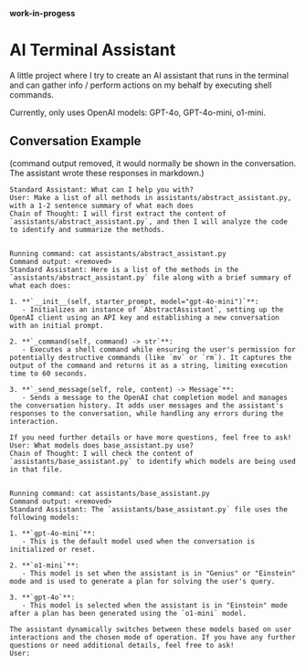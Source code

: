 **work-in-progess**

# AI Terminal Assistant

A little project where I try to create an AI assistant that runs in the terminal and can gather info / perform actions on my behalf by executing shell commands.

Currently, only uses OpenAI models: GPT-4o, GPT-4o-mini, o1-mini.


## Conversation Example 
(command output removed, it would normally be shown in the conversation. The assistant wrote these responses in markdown.)
```
Standard Assistant: What can I help you with?
User: Make a list of all methods in assistants/abstract_assistant.py, with a 1-2 sentence summary of what each does
Chain of Thought: I will first extract the content of `assistants/abstract_assistant.py`, and then I will analyze the code to identify and summarize the methods.


Running command: cat assistants/abstract_assistant.py
Command output: <removed>
Standard Assistant: Here is a list of the methods in the `assistants/abstract_assistant.py` file along with a brief summary of what each does:

1. **`__init__(self, starter_prompt, model="gpt-4o-mini")`**:
   - Initializes an instance of `AbstractAssistant`, setting up the OpenAI client using an API key and establishing a new conversation with an initial prompt.

2. **`_command(self, command) -> str`**:
   - Executes a shell command while ensuring the user's permission for potentially destructive commands (like `mv` or `rm`). It captures the output of the command and returns it as a string, limiting execution time to 60 seconds.

3. **`_send_message(self, role, content) -> Message`**:
   - Sends a message to the OpenAI chat completion model and manages the conversation history. It adds user messages and the assistant's responses to the conversation, while handling any errors during the interaction.

If you need further details or have more questions, feel free to ask!
User: What models does base_assistant.py use?
Chain of Thought: I will check the content of `assistants/base_assistant.py` to identify which models are being used in that file.


Running command: cat assistants/base_assistant.py
Command output: <removed>
Standard Assistant: The `assistants/base_assistant.py` file uses the following models:

1. **`gpt-4o-mini`**:
   - This is the default model used when the conversation is initialized or reset.

2. **`o1-mini`**:
   - This model is set when the assistant is in "Genius" or "Einstein" mode and is used to generate a plan for solving the user's query.

3. **`gpt-4o`**:
   - This model is selected when the assistant is in "Einstein" mode after a plan has been generated using the `o1-mini` model.

The assistant dynamically switches between these models based on user interactions and the chosen mode of operation. If you have any further questions or need additional details, feel free to ask!
User:
```
